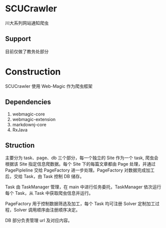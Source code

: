 # SCUCrawler

川大系列网站通知爬虫

## Support

目前仅做了教务处部分

# Construction

SCUCrawler 使用 Web-Magic 作为爬虫框架

## Dependencies

1. webmagic-core
2. webmagic-extension
3. markdownj-core
4. RxJava

## Struction

主要分为 task、page、db 三个部分，每一个独立的 Site 作为一个 task, 爬虫会根据该 Site 指定信息爬数据。每个 Site 下的每篇文章都由 Page 处理，并通过 PagePipleline 交给 PageFactory 进一步处理。PageFactory 对数据完成加工后，交给 Task，由 Task 控制 DB 储存。

Task 由 TaskManager 管理，在 main 中进行任务委托，TaskManager 依次运行每个 Task，从 Task 中获取爬虫信息并运行。

PageFactory 用于控制数据筛选及加工，每个 Task 均可注册 Solver 定制加工过程，Solver 调用顺序由注册顺序决定。

DB 部分负责管理 url 及对应内容。

